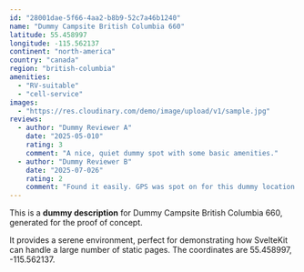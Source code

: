 ```yaml
---
id: "28001dae-5f66-4aa2-b8b9-52c7a46b1240"
name: "Dummy Campsite British Columbia 660"
latitude: 55.458997
longitude: -115.562137
continent: "north-america"
country: "canada"
region: "british-columbia"
amenities:
  - "RV-suitable"
  - "cell-service"
images:
  - "https://res.cloudinary.com/demo/image/upload/v1/sample.jpg"
reviews:
  - author: "Dummy Reviewer A"
    date: "2025-05-010"
    rating: 3
    comment: "A nice, quiet dummy spot with some basic amenities."
  - author: "Dummy Reviewer B"
    date: "2025-07-026"
    rating: 2
    comment: "Found it easily. GPS was spot on for this dummy location."
---
```


This is a **dummy description** for Dummy Campsite British Columbia 660, generated for the proof of concept.

It provides a serene environment, perfect for demonstrating how SvelteKit can handle a large number of static pages. The coordinates are 55.458997, -115.562137.
